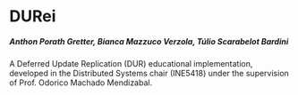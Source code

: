 # DURei
##### Anthon Porath Gretter, Bianca Mazzuco Verzola, Túlio Scarabelot Bardini

A Deferred Update Replication (DUR) educational implementation, developed in the Distributed Systems chair (INE5418) under the supervision of Prof. Odorico Machado Mendizabal.
